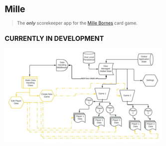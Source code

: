 # Mille

> The **_only_** scorekeeper app for the [Mille Bornes](https://en.wikipedia.org/wiki/Mille_Bornes) card game.

## CURRENTLY IN DEVELOPMENT

![Data Flow Model](docs/data-persistence-model.jpeg)
